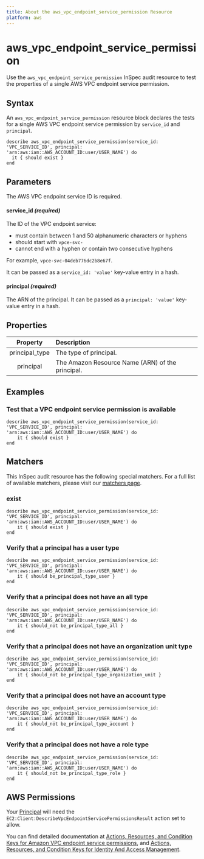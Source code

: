 ```yaml
---
title: About the aws_vpc_endpoint_service_permission Resource
platform: aws
---
```


# aws_vpc_endpoint_service_permission

Use the `aws_vpc_endpoint_service_permission` InSpec audit resource to test the properties of a single AWS VPC endpoint service permission.

## Syntax

An `aws_vpc_endpoint_service_permission` resource block declares the tests for a single AWS VPC endpoint service permission by `service_id` and `principal`.

    describe aws_vpc_endpoint_service_permission(service_id: 'VPC_SERVICE_ID', principal: 'arn:aws:iam::AWS_ACCOUNT_ID:user/USER_NAME') do
      it { should exist }
    end

## Parameters

The AWS VPC endpoint service ID is required.

#### service_id _(required)_

The ID of the VPC endpoint service:

- must contain between 1 and 50 alphanumeric characters or hyphens
- should start with `vpce-svc-`
- cannot end with a hyphen or contain two consecutive hyphens

For example, `vpce-svc-04deb776dc2b8e67f`.

It can be passed as a `service_id: 'value'` key-value entry in a hash.

#### principal _(required)_

The ARN of the principal.
It can be passed as a `principal: 'value'` key-value entry in a hash.

## Properties

| Property | Description |
| :---: | :--- |
| principal_type | The type of principal. |
| principal      | The Amazon Resource Name (ARN) of the principal. |

## Examples

### Test that a VPC endpoint service permission is available

    describe aws_vpc_endpoint_service_permission(service_id: 'VPC_SERVICE_ID', principal: 'arn:aws:iam::AWS_ACCOUNT_ID:user/USER_NAME') do
        it { should exist }
    end

## Matchers

This InSpec audit resource has the following special matchers. For a full list of available matchers, please visit our [matchers page](https://www.inspec.io/docs/reference/matchers/).


### exist

    describe aws_vpc_endpoint_service_permission(service_id: 'VPC_SERVICE_ID', principal: 'arn:aws:iam::AWS_ACCOUNT_ID:user/USER_NAME') do
        it { should exist }
    end

### Verify that a principal has a user type

    describe aws_vpc_endpoint_service_permission(service_id: 'VPC_SERVICE_ID', principal: 'arn:aws:iam::AWS_ACCOUNT_ID:user/USER_NAME') do
        it { should be_principal_type_user }
    end

### Verify that a principal does not have an all type

    describe aws_vpc_endpoint_service_permission(service_id: 'VPC_SERVICE_ID', principal: 'arn:aws:iam::AWS_ACCOUNT_ID:user/USER_NAME') do
        it { should_not be_principal_type_all }
    end

### Verify that a principal does not have an organization unit type

    describe aws_vpc_endpoint_service_permission(service_id: 'VPC_SERVICE_ID', principal: 'arn:aws:iam::AWS_ACCOUNT_ID:user/USER_NAME') do
        it { should_not be_principal_type_organization_unit }
    end

### Verify that a principal does not have an account type

    describe aws_vpc_endpoint_service_permission(service_id: 'VPC_SERVICE_ID', principal: 'arn:aws:iam::AWS_ACCOUNT_ID:user/USER_NAME') do
        it { should_not be_principal_type_account }
    end

### Verify that a principal does not have a role type

    describe aws_vpc_endpoint_service_permission(service_id: 'VPC_SERVICE_ID', principal: 'arn:aws:iam::AWS_ACCOUNT_ID:user/USER_NAME') do
        it { should_not be_principal_type_role }
    end

## AWS Permissions

Your [Principal](https://docs.aws.amazon.com/IAM/latest/UserGuide/intro-structure.html#intro-structure-principal) will need the `EC2:Client:DescribeVpcEndpointServicePermissionsResult` action set to allow.

You can find detailed documentation at [Actions, Resources, and Condition Keys for Amazon VPC endpoint service permissions](https://docs.aws.amazon.com/AWSEC2/latest/APIReference/API_DescribeVpcEndpointServicePermissions.html), and [Actions, Resources, and Condition Keys for Identity And Access Management](https://docs.aws.amazon.com/IAM/latest/UserGuide/list_identityandaccessmanagement.html).
